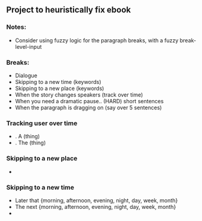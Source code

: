 ## Project to heuristically fix ebook

### Notes:
* Consider using fuzzy logic for the paragraph breaks, with a fuzzy break-level-input

### Breaks:
* Dialogue
* Skipping to a new time (keywords)
* Skipping to a new place (keywords)
* When the story changes speakers (track over time)
* When you need a dramatic pause.. (HARD) short sentences
* When the paragraph is dragging on (say over 5 sentences)

### Tracking user over time
* . A (thing) 
* . The (thing)

### Skipping to a new place
* 

### Skipping to a new time
* Later that {morning, afternoon, evening, night, day, week, month}
* The next {morning, afternoon, evening, night, day, week, month}
* 
